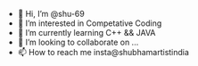 - 👋 Hi, I’m @shu-69
- 👀 I’m interested in Competative Coding
- 🌱 I’m currently learning C++ && JAVA
- 💞️ I’m looking to collaborate on ...
- 📫 How to reach me insta@shubhamartistindia

<!---
shu-69/shu-69 is a ✨ special ✨ repository because its `README.md` (this file) appears on your GitHub profile.
You can click the Preview link to take a look at your changes.
--->
